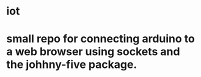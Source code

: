# iot

# small repo for connecting arduino to a web browser using sockets and the johhny-five package.
